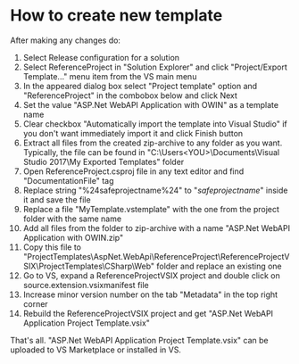 # How to create new template

After making any changes do:

1. Select Release configuration for a solution
1. Select ReferenceProject in "Solution Explorer"  and click "Project/Export Template..." menu item from the VS main menu
1. In the appeared dialog box select "Project template" option and "ReferenceProject" in the combobox below and click Next
1. Set the value "ASP.Net WebAPI Application with OWIN" as a template name
1. Clear checkbox "Automatically import the template into Visual Studio" if you don't want immediately import it and click Finish button
1. Extract all files from the created zip-archive to any folder as you want. Typically, the file can be found in "C:\Users\<YOU>\Documents\Visual Studio 2017\My Exported Templates" folder
1. Open ReferenceProject.csproj file in any text editor and find "DocumentationFile" tag
1. Replace string "%24safeprojectname%24" to "$safeprojectname$" inside it and save the file
1. Replace a file "MyTemplate.vstemplate" with the one from the project folder with the same name
1. Add all files from the folder to zip-archive with a name "ASP.Net WebAPI Application with OWIN.zip"
1. Copy this file to "ProjectTemplates\AspNet.WebApi\ReferenceProject\ReferenceProjectVSIX\ProjectTemplates\CSharp\Web" folder and replace an existing one
1. Go to VS, expand a ReferenceProjectVSIX project and double click on source.extension.vsixmanifest file
1. Increase minor version number on the tab "Metadata" in the top right corner
1. Rebuild the ReferenceProjectVSIX project and get "ASP.Net WebAPI Application Project Template.vsix"

That's all. "ASP.Net WebAPI Application Project Template.vsix" can be uploaded to VS Marketplace or installed in VS.